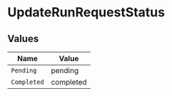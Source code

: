 # UpdateRunRequestStatus


## Values

| Name        | Value       |
| ----------- | ----------- |
| `Pending`   | pending     |
| `Completed` | completed   |